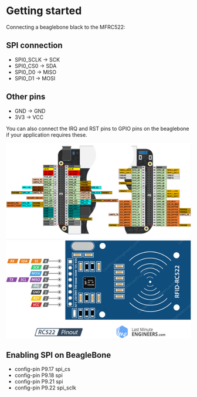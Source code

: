 # Getting started

Connecting a beaglebone black to the MFRC522:

## SPI connection
* SPI0\_SCLK -> SCK
* SPI0\_CS0  -> SDA
* SPI0\_D0   -> MISO
* SPI0\_D1   -> MOSI

## Other pins
* GND        -> GND
* 3V3        -> VCC

You can also connect the IRQ and RST pins
to GPIO pins on the beaglebone<br>
if your application requires these.

![beaglebone black pinmap](beaglebone_black_pinmap.png)
![RC522 pinmap](RC522-RFID-Reader-Writer-Module-Pinout.jpg)

## Enabling SPI on BeagleBone
* config-pin P9.17 spi\_cs
* config-pin P9.18 spi
* config-pin P9.21 spi
* config-pin P9.22 spi\_sclk
